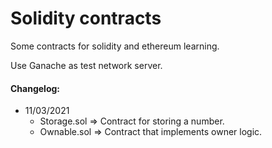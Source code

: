 # Solidity contracts

Some contracts for solidity and ethereum learning.

Use Ganache as test network server.

#### Changelog:

- 11/03/2021
    - Storage.sol => Contract for storing a number.
    - Ownable.sol => Contract that implements owner logic.  